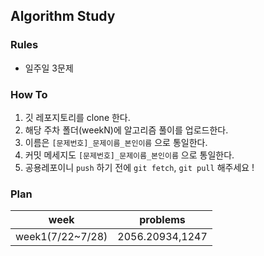 ## Algorithm Study

### Rules

- 일주일 3문제 

### How To

1. 깃 레포지토리를 clone 한다.
2. 해당 주차 폴더(weekN)에 알고리즘 풀이를 업로드한다.
3. 이름은 `[문제번호]_문제이름_본인이름` 으로 통일한다.
4. 커밋 메세지도 `[문제번호]_문제이름_본인이름` 으로 통일한다.
5. 공용레포이니 `push` 하기 전에 `git fetch`, `git pull` 해주세요 !

### Plan

|week|problems|
|----|-------|
|week1(7/22~7/28)|2056.20934,1247|